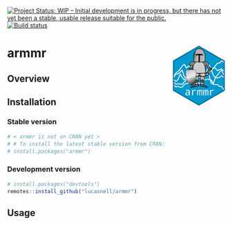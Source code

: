 
<!-- README.md is generated from README.Rmd. Please edit that file -->

[![Project Status: WIP – Initial development is in progress, but there
has not yet been a stable, usable release suitable for the
public.](https://www.repostatus.org/badges/latest/wip.svg)](https://www.repostatus.org/#wip)
[![Build
status](https://travis-ci.com/lucasnell/armmr.svg?branch=master)](https://travis-ci.com/lucasnell/armmr)
<!-- [![Codecov test coverage](https://codecov.io/gh/lucasnell/armmr/branch/master/graph/badge.svg)](https://codecov.io/gh/lucasnell/armmr?branch=master) -->
<!-- [![CRAN_Status_Badge](http://www.r-pkg.org/badges/version/armmr)](https://cran.r-project.org/package=armmr) -->

# armmr <img src="man/figures/logo.png" align="right" alt="" width="120" />

## Overview

## Installation

### Stable version

``` r
# < armmr is not on CRAN yet >
# # To install the latest stable version from CRAN:
# install.packages("armmr")
```

### Development version

``` r
# install.packages("devtools")
remotes::install_github("lucasnell/armmr")
```

## Usage
